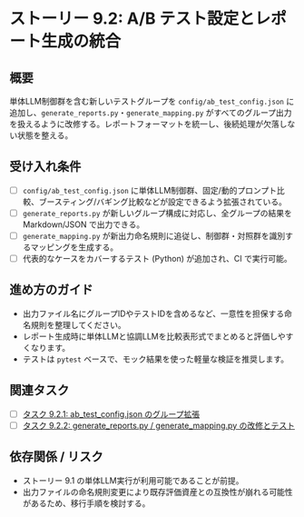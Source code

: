 # ストーリー 9.2: A/B テスト設定とレポート生成の統合

## 概要
単体LLM制御群を含む新しいテストグループを `config/ab_test_config.json` に追加し、`generate_reports.py`・`generate_mapping.py` がすべてのグループ出力を扱えるように改修する。レポートフォーマットを統一し、後続処理が欠落しない状態を整える。

## 受け入れ条件
- [ ] `config/ab_test_config.json` に単体LLM制御群、固定/動的プロンプト比較、ブースティング/バギング比較などが設定できるよう拡張されている。
- [ ] `generate_reports.py` が新しいグループ構成に対応し、全グループの結果を Markdown/JSON で出力できる。
- [ ] `generate_mapping.py` が新出力命名規則に追従し、制御群・対照群を識別するマッピングを生成する。
- [ ] 代表的なケースをカバーするテスト (Python) が追加され、CI で実行可能。

## 進め方のガイド
- 出力ファイル名にグループIDやテストIDを含めるなど、一意性を担保する命名規則を整理してください。
- レポート生成時に単体LLMと協調LLMを比較表形式でまとめると評価しやすくなります。
- テストは `pytest` ベースで、モック結果を使った軽量な検証を推奨します。

## 関連タスク
* [ ] [タスク 9.2.1: ab_test_config.json のグループ拡張](task_9_2_1_expand_ab_test_config.md)
* [ ] [タスク 9.2.2: generate_reports.py / generate_mapping.py の改修とテスト](task_9_2_2_update_reports_and_mapping.md)

## 依存関係 / リスク
- ストーリー 9.1 の単体LLM実行が利用可能であることが前提。
- 出力ファイルの命名規則変更により既存評価資産との互換性が崩れる可能性があるため、移行手順を検討する。
